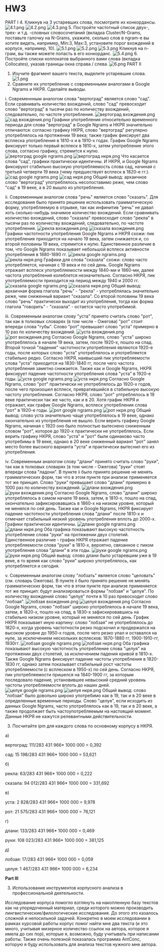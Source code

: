 # HW3
PART I
4. Кликнув на 3 устаревших слова, посмотрите их конкордансы.
![4.1.png](https://github.com/AnastasiiaChernova/HW3/blob/master/4.1.png)
![4.2.png](https://github.com/AnastasiiaChernova/HW3/blob/master/4.2.png)
![4.3.png](https://github.com/AnastasiiaChernova/HW3/blob/master/4.3.png)
5. Постройте частотный список двух-, трех- и т.д. -словных словосочетаний (вкладка Cluster/N-Grams, поставьте галочку на N-Grams, укажите, сколько слов в ngram-е вы хотите видеть, например, Min:3, Max:3, установите порог вхождений в корпусе, например, 10).
![5.1.png](https://github.com/AnastasiiaChernova/HW3/blob/master/5.1.png)
![5.2.png](https://github.com/AnastasiiaChernova/HW3/blob/master/5.2.png)
![5.3.png](https://github.com/AnastasiiaChernova/HW3/blob/master/5.3.png)
Кликнув на n-грам, вы также можете попасть в его конкорданс.
![5.4.png](https://github.com/AnastasiiaChernova/HW3/blob/master/5.4.png)
6. Постройте списки коллокатов выбранного вами слова (вкладка Collocates), указав границы окна справа / слева.
![6.png](https://github.com/AnastasiiaChernova/HW3/blob/master/6.png)
PART II
1. Изучите фрагмент вашего текста, выделите устаревшие слова.
![1.png](https://github.com/AnastasiiaChernova/HW3/blob/master/1.png)
2. Сравните их употребление с современными аналогами в Google Ngrams и НКРЯ. Сделайте выводы.

i. 
Современнным аналогом слова "вертоград" является слово "сад". Если сравнивать количество вхождений, слово "сад" превосходит слово "вертоград" в тысячи раз по количеству вхождений, следовательно, по частоте употребления.
![вертоград вхождения.png](https://github.com/AnastasiiaChernova/HW3/blob/master/вертоград%20вхождения.png)
![сад вхождения.png](https://github.com/AnastasiiaChernova/HW3/blob/master/сад%20вхождения.png)
Графики употребления относительно временного периода для слова "вертоград" в Google Ngrams и НКРЯ значительно отличаются: согласно графику НКРЯ, слово "вертоград" регулярно употреблялось на протяжении 19 века; также график фиксирует два всплеска употребления в 1810-х и в 1910-х годах. График Google Ngrams фиксирует только первый всплеск в 1810-х, затем употребление этого слова, согласно графику, стремится к нулю.
![вертоград google ngrams.png](https://github.com/AnastasiiaChernova/HW3/blob/master/вертоград%20google%20ngrams%20.png)
![вертоград нкря.png](https://github.com/AnastasiiaChernova/HW3/blob/master/вертоград%20нкря.png)
Что касается слова "сад", графики практически идентичны. И НКРЯ, и Google Ngrams фиксируют стабильно высокую употребляемость слова сад, начиная с третьей четверти 19 века (чему предшествует всплеск в 1820-е гг.).
![сад google ngrams.png](https://github.com/AnastasiiaChernova/HW3/blob/master/сад%20google%20ngrams.png)
![сад нкря.png](https://github.com/AnastasiiaChernova/HW3/blob/master/сад%20нкря.png)
Общий вывод: архаичное слово "вертоград" употреблялось несопоставимо реже, чем слово "сад" в 19 веке, а в 20 вышло из употребления.

ii.
Современнным аналогом слова "речь" является слово "сказать". Для исследования было принято решение использовать грамматическую форму, употребляемую в отрывке, так как инфинитив "речь" не давал хоть сколько-нибудь значимое количество вхождений. Если сравнивать количество вхождений, слово "сказала" превосходит слово "рекла" в тысячи раз по количеству вхождений, следовательно, по частоте употребления. 
![рекла вхождения.png](https://github.com/AnastasiiaChernova/HW3/blob/master/рекла%20вхождения.png)
![сказала вхождения.png](https://github.com/AnastasiiaChernova/HW3/blob/master/сказала%20вхождения.png)
Графики частотности употребления Google Ngrams и НКРЯ схожи: пик употребления приходится на начало 19 века, затем снижается и, со второй половины 19 века, стремится к нулю. Единственное различие в том, что Google Ngrams показывает небольшой всплеск активности употребления в 1880-1890 гг.
![рекла google ngrams.png](https://github.com/AnastasiiaChernova/HW3/blob/master/рекла%20Google%20Ngrams.png)
![рекла нкря.png](https://github.com/AnastasiiaChernova/HW3/blob/master/рекла%20нкря.png)
Графики для слова "сказала" схожи: слово часто употребляется, начиная с 19 века и по сей день. Google Ngrams отражает всплеск употребляемости между 1840-ми и 1860-ми, далее частота употребления колеблется незначительно. Согласно НКРЯ, пик употребляемости приходится на период между 1940 и 2000 гг.
![сказала google ngrams.png](https://github.com/AnastasiiaChernova/HW3/blob/master/сказала%20Google%20Ngrams.png)
![сказала нкря.png](https://github.com/AnastasiiaChernova/HW3/blob/master/сказала%20нкря.png)
Общий вывод: архаичная форма глагола "речь" - "рекла" - употреблялась значительно реже, чем сниженный вариант "сказала". Со второй половины 19 века слово "речь" практически выходит из употребления, тогда как форма глагола "говорить" - "сказала" - остается часто употребимой.

iii.
Современным аналогом слову "уста" принято считать слово "рот", так как в толковых словарях (в том числе - Ожегова) "рот" стоит впереди слова "губы". Слово "рот" превышает слово "уста" примерно в 10 раз по количеству вхождений.
![уста вхождения.png](https://github.com/AnastasiiaChernova/HW3/blob/master/уста%20вхождения.png)
![рот вхождения.png](https://github.com/AnastasiiaChernova/HW3/blob/master/рот%20вхождения.png)
Согласно Google Ngrams, слово "уста" широко употреблялось в начале 19 века, затем, после 1920-х, пошло на спад. Второй точкой "падения" частотности употребления являются 1920-е годы, после которых слово "уста" употреблялось и употребляется стабильно редко. Согласно НКРЯ, наивысший пик употребляемости слова "уста" приходится на 1830-1840 гг, после чего частота употребления заметно снижается. Также как и Google Ngrams, НКРЯ фиксирует падение частотности употребления слова "уста" в 1920-е годы.
![уста google ngrams.png](https://github.com/AnastasiiaChernova/HW3/blob/master/уста%20Google%20Ngrams.png)
![уста нкря.png](https://github.com/AnastasiiaChernova/HW3/blob/master/уста%20нкря.png)
Согласно Google Ngrams, слово "рот" практически не употреблялось до 1920-х годов, после чего произошел всплеск, превратившийся в стабильную высокую частоту употребления. Согласно НКРЯ, слово "рот" уптреблялось в 19 веке практически так же часто, как и в 20. Хотя график НКРЯ и отражает, как график Google Ngrams, всплеск употребления слова "рот" в 1920-е годы.
![рот google ngrams.png](https://github.com/AnastasiiaChernova/HW3/blob/master/рот%20Google%20Ngrams.png)
![рот нкря.png](https://github.com/AnastasiiaChernova/HW3/blob/master/рот%20нкря.png)
Общий вывод: слово уста значительно чаще употреблялось в 19 веке, однако окончательно из употребления не вышло. Если верить графику Google Ngrams, начиная с 1920 оно было полностью вытеснено сниженным словом "рот", которое до 1920-х практически не употреблялось. Если верить графику НКРЯ, слово "уста" и "рот" были одинаково часто употребимы в 19 веке, однако в 20 веке сниженный вариант "рот" занял место более высокого варианта "уста" и практически вытеснил его из употребления.

iv.
Современным аналогом слову "длани" принято считать слово "руки", так как в толковых словарях (в том числе - Ожегова) "руки" стоят впереди слова "ладони". В пункте ii было принято решение не менять грамматических форм, так что в этом пункте при анализе применяется тот же принцип. Слово "руки" превышает слово "длани" примерно в 1000 раз по количеству вхождений.
![длани вхождения.png](https://github.com/AnastasiiaChernova/HW3/blob/master/длани%20вхождения.png)
![руки вхождения.png](https://github.com/AnastasiiaChernova/HW3/blob/master/руки%20вхождения.png)
Согласно Google Ngrams, слово "длани" широко употреблялось в самом начале 19 века, затем, в 1810-х, пошло на спад, окончательно зафиксировавшись в 1860-х на низком уровне, который не менялся по сей день. Также как и Google Ngrams, НКРЯ фиксирует падение частотности употребления слова "длани" после 1810-х и отмечает стабильный низкий уровень употребления вплоть до 2000-х. Графики практически идентичны.
![длани google ngrams.png](https://github.com/AnastasiiaChernova/HW3/blob/master/длани%20Google%20Ngrams%20%20.png)
![длани нкря.png](https://github.com/AnastasiiaChernova/HW3/blob/master/длани%20нкря.png)
Оба графика показывают высокую частотность употребление слова "руки" на протяжении двух столетий. Единственное различие - график НКРЯ отражает падение употребляемости слова "руки" в 1810-х, вероятно, связанное с пиком употребления слова "длани" в эти годы.
![руки google ngrams.png](https://github.com/AnastasiiaChernova/HW3/blob/master/руки%20Google%20Ngrams%20.png)
![руки нкря.png](https://github.com/AnastasiiaChernova/HW3/blob/master/руки%20нкря.png)
Общий вывод: слово длани было устаревшим уже в 19 веке, в то время как слово "руки" широко употреблялось, как употребляется и сегодня.

v.
Современным аналогом слову "лобзать" является слово "целовать" (см. словарь Ожегова). В пункте ii было принято решение не менять грамматических форм, так что в этом пункте при анализе применяется тот же принцип: будут анализироваться формы "лобзая" и "целуя". По количеству вхождений слово "целуя" почти в 10 раз превосходит слово "лобзая".
![лобзая вхождения.png](https://github.com/AnastasiiaChernova/HW3/blob/master/лобзая%20вхождения.png)
![целуя вхождения.png](https://github.com/AnastasiiaChernova/HW3/blob/master/целуя%20вхождения.png)
Согласно Google Ngrams, слово "лобзая" широко употреблялось в начале 19 века, затем, в 1820-х, пошло на спад, в 1830-х зафискировавшись на стабильно низком уровне, который не менялся по сей день. График НКРЯ показывает иную картину: слово "лобзая" не употреблялось до 1820-х, когда уровень частотности резко подскочил и продержался на высоком уровне до 1950-х годов, после чего резко упал и оставался на нуле, за исключением нескольких всплесков: 1870-1880 гг, 1900-1910-гг, 1930гг.
![лобзая google ngrams.png](https://github.com/AnastasiiaChernova/HW3/blob/master/лобзая%20Google%20Ngrams%20.png)
![лобзая нкря.png](https://github.com/AnastasiiaChernova/HW3/blob/master/лобзая%20нкря.png)
Оба графика показывают высокую частотность употребление слова "целуя" на протяжении двух столетий, за исключением падения кривой в 1810-х. Также Google Ngrams фиксирует падение частоты употребления в 1820-1830 гг, однако затем показывает стабильный рост частоты употребляемости (с всплеском в 1950-х) по сей день. Согласно НКРЯ, пик употребляемости пришелся на 1840-1900 гг, за которым последовало падение, установившее невысокий средний уровень частоты употребляемости вплоть до наших дней.
![целуя google ngrams.png](https://github.com/AnastasiiaChernova/HW3/blob/master/целуя%20Google%20Ngrams%20.png)
![целуя нкря.png](https://github.com/AnastasiiaChernova/HW3/blob/master/целуя%20нкря.png)
Общий вывод: слово "лобзая" было довольно широко употребимо как в 19, так и в 20 веке в определенные временные периоды. Слово "целуя", если исходить из данных Google Ngrams, часто употреблялось как в 19, так и в 20 веке, а также продолжает быть частоупотребляемым на настоящий момент. Данные НКРЯ не кажутся релевантными действительности.

3. Посчитайте ipm для каждого слова по основному корпусу в НКРЯ.

а) 
   
   вертоград: 111/283 431 966* 1000 000 = 0,392

   сад: 15 198/283 431 966* 1000 000 = 53,621
   
б) 
   
   рекла: 63/283 431 966* 1000 000 = 0,222

   сказала: 94 012/283 431 966* 1000 000 = 331,692
   
в) 

   уста: 2 828/283 431 966* 1000 000 = 9,978

   рот: 21 575/283 431 966* 1000 000 = 76,121
   
г) 

   длани: 133/283 431 966* 1000 000 = 0,469

   руки: 108 023/283 431 966* 1000 000 = 381,125
   
д) 
   
   лобзая: 17/283 431 966* 1000 000 = 0,059

   целуя: 1 467/283 431 966* 1000 000 = 6,234
   
**Part III**

3. Использование инструментов корпусного анализа в профессиональной деятельности.

Исследование корпуса помогло взглянуть на накопленную базу текстов как на упорядоченный материал, среди которого можно производить лингвистические/филологические исследования. До этого это казалось сложной и непосильной задачей. Конкретно в моем исследовании в рамках курсовой работы корпус помог найти мне два текста (и это много, учитывая мизерное количество ссылок на автора, которое я имела до сих пор), которые я, возможно, буду учитывать при написании работы. Также очень полезной показалась программа AntConc, которую я буду использовать для анализа текстов нужного мне автора.
  

